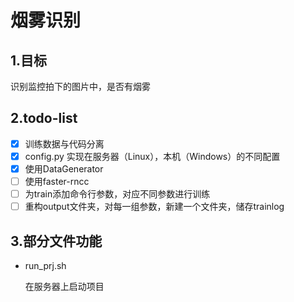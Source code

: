 # 烟雾识别

## 1.目标
识别监控拍下的图片中，是否有烟雾

## 2.todo-list
- [x] 训练数据与代码分离
- [x] config.py 实现在服务器（Linux），本机（Windows）的不同配置
- [x] 使用DataGenerator
- [ ] 使用faster-rncc
- [ ] 为train添加命令行参数，对应不同参数进行训练
- [ ] 重构output文件夹，对每一组参数，新建一个文件夹，储存trainlog

## 3.部分文件功能
- run_prj.sh

    在服务器上启动项目

